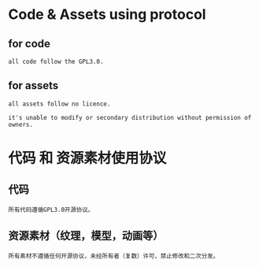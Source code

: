 # Code & Assets using protocol
## for code
    all code follow the GPL3.0.
## for assets
    all assets follow no licence.

    it's unable to modify or secondary distribution without permission of owners.

# 代码 和 资源素材使用协议
## 代码
    所有代码遵循GPL3.0开源协议。
## 资源素材（纹理，模型，动画等）
    所有素材不遵循任何开源协议，未经所有者（复数）许可，禁止修改和二次分发。

